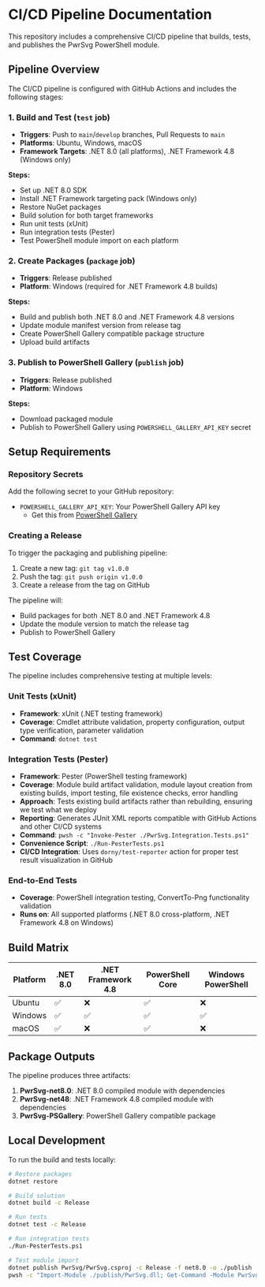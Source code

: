 # CI/CD Pipeline Documentation

This repository includes a comprehensive CI/CD pipeline that builds, tests, and publishes the PwrSvg PowerShell module.

## Pipeline Overview

The CI/CD pipeline is configured with GitHub Actions and includes the following stages:

### 1. Build and Test (`test` job)
- **Triggers**: Push to `main`/`develop` branches, Pull Requests to `main`
- **Platforms**: Ubuntu, Windows, macOS  
- **Framework Targets**: .NET 8.0 (all platforms), .NET Framework 4.8 (Windows only)

**Steps:**
- Set up .NET 8.0 SDK
- Install .NET Framework targeting pack (Windows only)
- Restore NuGet packages
- Build solution for both target frameworks
- Run unit tests (xUnit)
- Run integration tests (Pester)
- Test PowerShell module import on each platform

### 2. Create Packages (`package` job)
- **Triggers**: Release published
- **Platform**: Windows (required for .NET Framework 4.8 builds)

**Steps:**
- Build and publish both .NET 8.0 and .NET Framework 4.8 versions
- Update module manifest version from release tag
- Create PowerShell Gallery compatible package structure
- Upload build artifacts

### 3. Publish to PowerShell Gallery (`publish` job)
- **Triggers**: Release published
- **Platform**: Windows

**Steps:**
- Download packaged module
- Publish to PowerShell Gallery using `POWERSHELL_GALLERY_API_KEY` secret

## Setup Requirements

### Repository Secrets

Add the following secret to your GitHub repository:

- `POWERSHELL_GALLERY_API_KEY`: Your PowerShell Gallery API key
  - Get this from [PowerShell Gallery](https://www.powershellgallery.com/account/apikeys)

### Creating a Release

To trigger the packaging and publishing pipeline:

1. Create a new tag: `git tag v1.0.0`
2. Push the tag: `git push origin v1.0.0`  
3. Create a release from the tag on GitHub

The pipeline will:
- Build packages for both .NET 8.0 and .NET Framework 4.8
- Update the module version to match the release tag
- Publish to PowerShell Gallery

## Test Coverage

The pipeline includes comprehensive testing at multiple levels:

### Unit Tests (xUnit)
- **Framework**: xUnit (.NET testing framework)
- **Coverage**: Cmdlet attribute validation, property configuration, output type verification, parameter validation
- **Command**: `dotnet test`

### Integration Tests (Pester)
- **Framework**: Pester (PowerShell testing framework)
- **Coverage**: Module build artifact validation, module layout creation from existing builds, import testing, file existence checks, error handling
- **Approach**: Tests existing build artifacts rather than rebuilding, ensuring we test what we deploy
- **Reporting**: Generates JUnit XML reports compatible with GitHub Actions and other CI/CD systems
- **Command**: `pwsh -c "Invoke-Pester ./PwrSvg.Integration.Tests.ps1"`
- **Convenience Script**: `./Run-PesterTests.ps1`
- **CI/CD Integration**: Uses `dorny/test-reporter` action for proper test result visualization in GitHub

### End-to-End Tests
- **Coverage**: PowerShell integration testing, ConvertTo-Png functionality validation
- **Runs on**: All supported platforms (.NET 8.0 cross-platform, .NET Framework 4.8 on Windows)

## Build Matrix

| Platform | .NET 8.0 | .NET Framework 4.8 | PowerShell Core | Windows PowerShell |
|----------|----------|---------------------|------------------|-------------------|
| Ubuntu   | ✅       | ❌                  | ✅               | ❌                |
| Windows  | ✅       | ✅                  | ✅               | ✅                |
| macOS    | ✅       | ❌                  | ✅               | ❌                |

## Package Outputs

The pipeline produces three artifacts:

1. **PwrSvg-net8.0**: .NET 8.0 compiled module with dependencies
2. **PwrSvg-net48**: .NET Framework 4.8 compiled module with dependencies  
3. **PwrSvg-PSGallery**: PowerShell Gallery compatible package

## Local Development

To run the build and tests locally:

```bash
# Restore packages
dotnet restore

# Build solution  
dotnet build -c Release

# Run tests
dotnet test -c Release

# Run integration tests
./Run-PesterTests.ps1

# Test module import
dotnet publish PwrSvg/PwrSvg.csproj -c Release -f net8.0 -o ./publish
pwsh -c "Import-Module ./publish/PwrSvg.dll; Get-Command -Module PwrSvg"
```